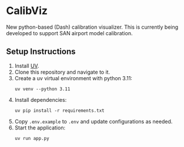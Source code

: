 # CalibViz
New python-based (Dash) calibration visualizer. This is currently being developed to support SAN airport model calibration.

## Setup Instructions
1. Install [UV](https://docs.astral.sh/uv/getting-started/installation/).
2. Clone this repository and navigate to it.
3. Create a uv virtual environment with python 3.11:
	```
	uv venv --python 3.11
	```
4. Install dependencies:
	```
	uv pip install -r requirements.txt
	```
5. Copy `.env.example` to `.env` and update configurations as needed.
6. Start the application:
	```sh
	uv run app.py
	```
